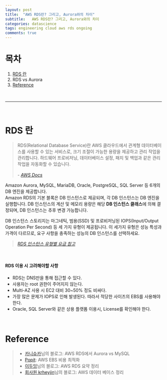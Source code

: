 ```yaml
---
layout: post
title:  "AWS RDS란? 그리고, Aurora와의 차이"
subtitle:   AWS RDS란? 그리고, Aurora와의 차이
categories: datascience
tags: engineering cloud aws rds ongoing
comments: true
---
```


# 목차
1. [RDS 란](#rds-란)
2. RDS vs Aurora
0. [Reference](#reference)
<br>

---

<br>

# RDS 란

> RDS(Relational Database Service)란 AWS 클라우드에서 관계형 데이터베이스를 사용할 수 있는  서비스로, 크기 조절이 가능한 용량을 제공하고 관리 작업을 관리합니다. 하드웨어 프로비저닝, 데이터베이스 설정, 패치 및 백업과 같은 관리 작업을 자동화할 수 있습니다. <br><br> - *[AWS Docs](https://docs.aws.amazon.com/ko_kr/AmazonRDS/latest/UserGuide/Welcome.html)*

Amazon Aurora, MySQL, MariaDB, Oracle, PostgreSQL, SQL Server 등 6개의 DB 엔진을 제공합니다. <br> Amazon RDS의 기본 블록은 DB 인스턴스로 제공되며, 각 DB 인스턴스는 DB 엔진을 실행합니다. DB 인스턴스의 계산 및 메모리 용량은 해당 **DB 인스턴스 클래스**에 의해 결정되며, DB 인스턴스는 추후 변경 가능합니다.


DB 인스턴스 스토리지는 마그네틱, 범용(SSD) 및 프로비저닝된 IOPS(Input/Output Operation Per Second) 등 세 가지 유형이 제공됩니다. 이 세가지 유형은 성능 특성과 가격이 다르므로, 요구 사항을 충족하는 성능의 DB 인스턴스를 선택하세요.
> [*RDS 인스턴스 유형별 요금 참고*](https://aws.amazon.com/ko/rds/mysql/pricing/)

<br>

#### RDS 이용 시 고려해야할 사항
- RDS는 DNS만을 통해 접근할 수 있다.
- 사용자는 root 권한이 주어지지 않는다.
- Multi-AZ 사용 시 EC2 대비 30~50% 정도 비싸다.
- 가장 많은 문제가 IOPS로 인해 발생된다. 따라서 적당한 사이즈의 EBS를 사용해야한다.
- Oracle, SQL Server와 같은 상용 플랫폼 이용시, License를 확인해야 한다.







<br>

# Reference
> - [카니슈카](https://kanisuka.tistory.com/43)님의 블로그: AWS RDS에서 Aurora vs MySQL
> - [Popit](https://www.popit.kr/aws-ebselastic-block-storage%EC%9D%98-%EB%B9%84%EC%9A%A9-%EC%B5%9C%EC%A0%81%ED%99%94/): AWS EBS 비용 최적화
> - [이두잉](https://blog.leedoing.com/43)님의 블로그: AWS RDS 요약 정리
> - [회사원 krheyjin](https://onborders.tistory.com/85)님의 블로그: AWS 데이터 베이스 정리